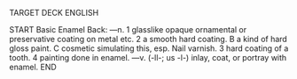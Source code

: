 TARGET DECK
ENGLISH

START
Basic
Enamel
Back: —n. 1 glasslike opaque ornamental or preservative coating on metal etc. 2 a smooth hard coating. B a kind of hard gloss paint. C cosmetic simulating this, esp. Nail varnish. 3 hard coating of a tooth. 4 painting done in enamel. —v. (-ll-; us -l-) inlay, coat, or portray with enamel.
END
